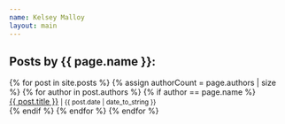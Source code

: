 ```yaml
---
name: Kelsey Malloy
layout: main
---
```


<h2>Posts by {{ page.name }}:</h2>
{% for post in site.posts %}
  {% assign authorCount = page.authors | size %}
  {% for author in post.authors %}
    {% if author == page.name %}
      <div class="author-list">
        <span><a href="{{ site.baseurl }}{{ post.url }}">{{ post.title }}</a></span>
        <small><span>| {{ post.date | date_to_string }}</span></small>
      </div>
    {% endif %}
  {% endfor %}
{% endfor %}
